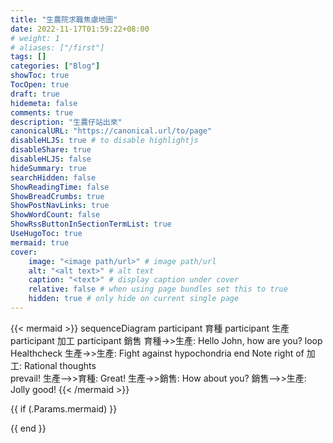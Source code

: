 ```yaml
---
title: "生農院求職焦慮地圖"
date: 2022-11-17T01:59:22+08:00
# weight: 1
# aliases: ["/first"]
tags: []
categories: ["Blog"]
showToc: true
TocOpen: true
draft: true
hidemeta: false
comments: true
description: "生農仔站出來"
canonicalURL: "https://canonical.url/to/page"
disableHLJS: true # to disable highlightjs
disableShare: true
disableHLJS: false
hideSummary: true
searchHidden: false
ShowReadingTime: false
ShowBreadCrumbs: true
ShowPostNavLinks: true
ShowWordCount: false
ShowRssButtonInSectionTermList: true
UseHugoToc: true
mermaid: true
cover:
    image: "<image path/url>" # image path/url
    alt: "<alt text>" # alt text
    caption: "<text>" # display caption under cover
    relative: false # when using page bundles set this to true
    hidden: true # only hide on current single page
---
```

{{< mermaid >}}
sequenceDiagram
    participant 育種
    participant 生產
    participant 加工
    participant 銷售
    育種->>生產: Hello John, how are you?
    loop Healthcheck
        生產->>生產: Fight against hypochondria
    end
    Note right of 加工: Rational thoughts <br/>prevail!
    生產-->>育種: Great!
    生產->>銷售: How about you?
    銷售-->>生產: Jolly good!
{{< /mermaid >}}

{{ if (.Params.mermaid) }}
<!-- MermaidJS support -->
<script async src="https://unpkg.com/mermaid@8.2.3/dist/mermaid.min.js"></script>
{{ end }}